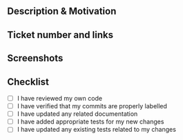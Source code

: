 <!--- Provide a short summary of your changes in the Title above, including tag to related cards/issues as well as type of change. -->
<!--- for example "TG-123: Short description of this amazing change" -->

## Description & Motivation

<!--- General description and purpose of change -->

## Ticket number and links

<!--- Any links to related tickets -->

## Screenshots

<!--- If changes are visual and screenshots are useful -->

## Checklist

- [ ] I have reviewed my own code
- [ ] I have verified that my commits are properly labelled
- [ ] I have updated any related documentation
- [ ] I have added appropriate tests for my new changes
- [ ] I have updated any existing tests related to my changes